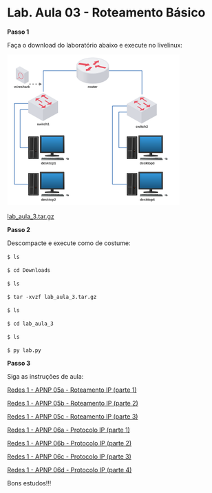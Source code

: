 # Lab. Aula 03 - Roteamento Básico

**Passo 1**

Faça o download do laboratório abaixo e execute no livelinux: 

![](./lab_aula_3.png)

[lab_aula_3.tar.gz](./lab_aula_3.tar.gz)

**Passo 2**

Descompacte e execute como de costume:

`$ ls`

`$ cd Downloads`

`$ ls`

`$ tar -xvzf lab_aula_3.tar.gz`

`$ ls`

`$ cd lab_aula_3`

`$ ls`

`$ py lab.py`

**Passo 3**

Siga as instruções de aula:

[Redes 1 - APNP 05a - Roteamento IP (parte 1)](https://www.youtube.com/watch?v=pg0yT6POt-A)

[Redes 1 - APNP 05b - Roteamento IP (parte 2)](https://www.youtube.com/watch?v=3_jYXz0NiKI)

[Redes 1 - APNP 05c - Roteamento IP (parte 3)](https://www.youtube.com/watch?v=YfUrFVYutUk)

[Redes 1 - APNP 06a - Protocolo IP (parte 1)](https://www.youtube.com/watch?v=M6FxACvZgX4)

[Redes 1 - APNP 06b - Protocolo IP (parte 2)](https://www.youtube.com/watch?v=PjrNY574NgY)

[Redes 1 - APNP 06c - Protocolo IP (parte 3)](https://www.youtube.com/watch?v=Ol07uv2SzYs)

[Redes 1 - APNP 06d - Protocolo IP (parte 4)](https://www.youtube.com/watch?v=Yiw3qTgagX0)

Bons estudos!!!

